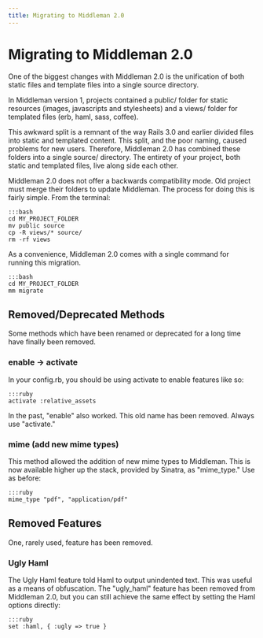 ```yaml
---
title: Migrating to Middleman 2.0
---
```


# Migrating to Middleman 2.0

One of the biggest changes with Middleman 2.0 is the unification of both static files and template files into a single source directory.

In Middleman version 1, projects contained a public/ folder for static resources (images, javascripts and stylesheets) and a views/ folder for templated files (erb, haml, sass, coffee).

This awkward split is a remnant of the way Rails 3.0 and earlier divided files into static and templated content. This split, and the poor naming, caused problems for new users. Therefore, Middleman 2.0 has combined these folders into a single source/ directory. The entirety of your project, both static and templated files, live along side each other.

Middleman 2.0 does not offer a backwards compatibility mode. Old project must merge their folders to update Middleman. The process for doing this is fairly simple. From the terminal:

    :::bash
    cd MY_PROJECT_FOLDER
    mv public source
    cp -R views/* source/
    rm -rf views

As a convenience, Middleman 2.0 comes with a single command for running this migration.

    :::bash
    cd MY_PROJECT_FOLDER
    mm migrate

## Removed/Deprecated Methods

Some methods which have been renamed or deprecated for a long time have finally been removed.

### enable -> activate

In your config.rb, you should be using activate to enable features like so:

    :::ruby
    activate :relative_assets

In the past, "enable" also worked. This old name has been removed. Always use "activate."

### mime (add new mime types)

This method allowed the addition of new mime types to Middleman. This is now available higher up the stack, provided by Sinatra, as "mime_type." Use as before:

    :::ruby
    mime_type "pdf", "application/pdf"

## Removed Features

One, rarely used, feature has been removed.

### Ugly Haml

The Ugly Haml feature told Haml to output unindented text. This was useful as a means of obfuscation. The "ugly_haml" feature has been removed from Middleman 2.0, but you can still achieve the same effect by setting the Haml options directly:

    :::ruby
    set :haml, { :ugly => true }